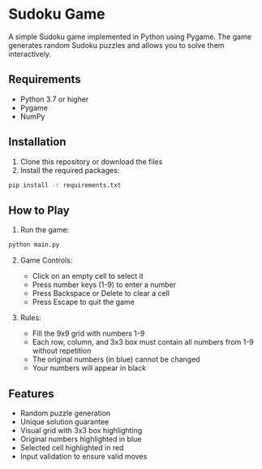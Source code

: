 # Sudoku Game

A simple Sudoku game implemented in Python using Pygame. The game generates random Sudoku puzzles and allows you to solve them interactively.

## Requirements

- Python 3.7 or higher
- Pygame
- NumPy

## Installation

1. Clone this repository or download the files
2. Install the required packages:
```bash
pip install -r requirements.txt
```

## How to Play

1. Run the game:
```bash
python main.py
```

2. Game Controls:
   - Click on an empty cell to select it
   - Press number keys (1-9) to enter a number
   - Press Backspace or Delete to clear a cell
   - Press Escape to quit the game

3. Rules:
   - Fill the 9x9 grid with numbers 1-9
   - Each row, column, and 3x3 box must contain all numbers from 1-9 without repetition
   - The original numbers (in blue) cannot be changed
   - Your numbers will appear in black

## Features

- Random puzzle generation
- Unique solution guarantee
- Visual grid with 3x3 box highlighting
- Original numbers highlighted in blue
- Selected cell highlighted in red
- Input validation to ensure valid moves 